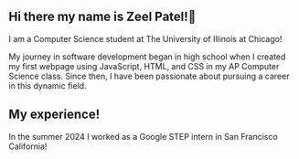 ## Hi there my name is Zeel Patel!👋
<p> I am a Computer Science student at The University of Illinois at Chicago!</p>

<p> My journey in software development began in high school when I created my first webpage using JavaScript, HTML, and CSS in my AP Computer Science class. Since then, I have been passionate about pursuing a career in this dynamic field.</p>

## My experience!
<p>In the summer 2024 I worked as a Google STEP intern in San Francisco California!</p>
<!--
**ZeelPatel1024/ZeelPatel1024** is a ✨ _special_ ✨ repository because its `README.md` (this file) appears on your GitHub profile.

Here are some ideas to get you started:

- 🔭 I’m currently working on ...
- 🌱 I’m currently learning ...
- 👯 I’m looking to collaborate on ...
- 🤔 I’m looking for help with ...
- 💬 Ask me about ...
- 📫 How to reach me: ...
- 😄 Pronouns: ...
- ⚡ Fun fact: ...
-->
